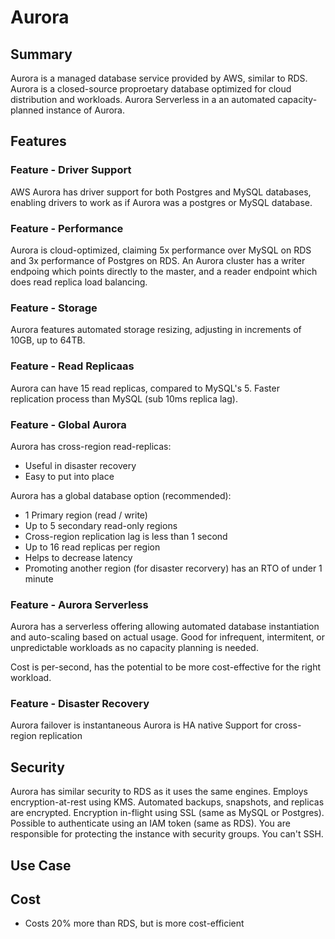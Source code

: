 # Aurora

## Summary

Aurora is a managed database service provided by AWS, similar to RDS. Aurora is a closed-source proproetary database optimized for cloud distribution and workloads. Aurora Serverless in a an automated capacity-planned instance of Aurora.

## Features

### Feature - Driver Support

AWS Aurora has driver support for both Postgres and MySQL databases, enabling drivers to work as if Aurora was a postgres or MySQL database.

### Feature - Performance

Aurora is cloud-optimized, claiming 5x performance over MySQL on RDS and 3x performance of Postgres on RDS.
An Aurora cluster has a writer endpoing which points directly to the master, and a reader endpoint which does read replica load balancing.

### Feature - Storage

Aurora features automated storage resizing, adjusting in increments of 10GB, up to 64TB.

### Feature - Read Replicaas

Aurora can have 15 read replicas, compared to MySQL's 5.
Faster replication process than MySQL (sub 10ms replica lag).

### Feature - Global Aurora

Aurora has cross-region read-replicas:

- Useful in disaster recovery
- Easy to put into place

Aurora has a global database option (recommended):

- 1 Primary region (read / write)
- Up to 5 secondary read-only regions
- Cross-region replication lag is less than 1 second
- Up to 16 read replicas per region
- Helps to decrease latency
- Promoting another region (for disaster recorvery) has an RTO of under 1 minute

### Feature - Aurora Serverless

Aurora has a serverless offering allowing automated database instantiation and auto-scaling based on actual usage.
Good for infrequent, intermitent, or unpredictable workloads as no capacity planning is needed.

Cost is per-second, has the potential to be more cost-effective for the right workload.

### Feature - Disaster Recovery

Aurora failover is instantaneous
Aurora is HA native
Support for cross-region replication

## Security

Aurora has similar security to RDS as it uses the same engines.
Employs encryption-at-rest using KMS.
Automated backups, snapshots, and replicas are encrypted.
Encryption in-flight using SSL (same as MySQL or Postgres).
Possible to authenticate using an IAM token (same as RDS).
You are responsible for protecting the instance with security groups.
You can't SSH.

## Use Case

## Cost

- Costs 20% more than RDS, but is more cost-efficient
